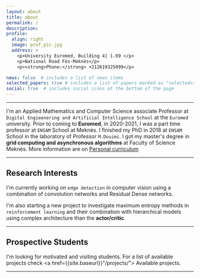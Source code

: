```yaml
---
layout: about
title: about
permalink: /
description: 
profile:
  align: right
  image: prof_pic.jpg
  address: >
    <p>University Euromed, Building 4| 1.69 </p>
    <p>National Road Fès-Meknès</p>
    <p><strong>Phone:</strong> +212619325099</p>

news: false  # includes a list of news items
selected_papers: true # includes a list of papers marked as "selected={true}"
social: true  # includes social icons at the bottom of the page
---
```


--------

I'm an Applied Mathematics and Computer Science associate Professor at `Digital Engieenering and Artificial Intelligence School` at the `Euromed` university. Prior to coming to **Euromed**, in 2020-2021, I was a part time professor at `ENSAM` School at Meknès. I finished my PhD in 2018 at `ENSAM` School in the laboratory of Professor `M.Douimi`. I got my master's degree in **grid computing and asynchronous algorithms** at Faculty of Science Meknès. More information are on <a href="{{site.baseurl}}/assets/pdf/cv.pdf"> Personal curriculum </a>

----

## Research Interests



I'm currently working on `edge detection` in computer vision using a combination
of convolution  networks and Residual Dense networks.

I'm also starting a new project to investigate maximum entropy methods in
`reinforcement learning` and their combination with hierarchical models using
complex architecture than the **actor/critic**.

---------

## Prospective Students

I'm looking  for motivated and visiting students. For a list of available
projects check <a href={{site.baseurl}}"/projects/"> Available projects.</a>

--------


